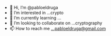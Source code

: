 - 👋 Hi, I’m @pabloeldruga
- 👀 I’m interested in ...crypto
- 🌱 I’m currently learning ...
- 💞️ I’m looking to collaborate on ...cryptography 
- 📫 How to reach me ...pabloeldruga@gmail.com 

<!---
pabloeldruga/pabloeldruga is a ✨ special ✨ repository because its `README.md` (this file) appears on your GitHub profile.
You can click the Preview link to take a look at your changes.
--->
